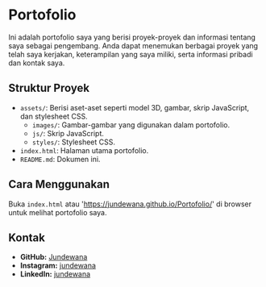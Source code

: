 # Portofolio

Ini adalah portofolio saya yang berisi proyek-proyek dan informasi tentang saya sebagai pengembang. Anda dapat menemukan berbagai proyek yang telah saya kerjakan, keterampilan yang saya miliki, serta informasi pribadi dan kontak saya.

## Struktur Proyek

- `assets/`: Berisi aset-aset seperti model 3D, gambar, skrip JavaScript, dan stylesheet CSS.
  - `images/`: Gambar-gambar yang digunakan dalam portofolio.
  - `js/`: Skrip JavaScript.
  - `styles/`: Stylesheet CSS.
- `index.html`: Halaman utama portofolio.
- `README.md`: Dokumen ini.

## Cara Menggunakan

Buka `index.html` atau 'https://jundewana.github.io/Portofolio/' di browser untuk melihat portofolio saya.

## Kontak

- **GitHub:** [Jundewana](https://github.com/Jundewana)
- **Instagram:** [jundewana](https://www.instagram.com/jundewana/)
- **LinkedIn:** [jundewana](https://www.linkedin.com/in/jundewana/)

